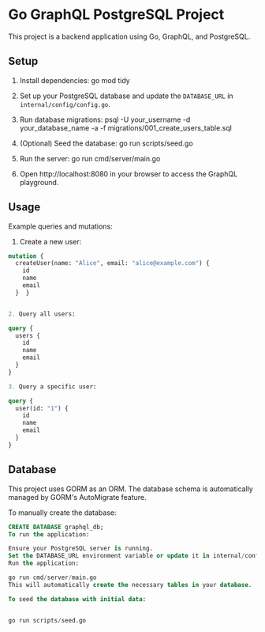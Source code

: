# Go GraphQL PostgreSQL Project

This project is a backend application using Go, GraphQL, and PostgreSQL.

## Setup

1. Install dependencies:
   go mod tidy

2. Set up your PostgreSQL database and update the `DATABASE_URL` in `internal/config/config.go`.

3. Run database migrations:
   psql -U your_username -d your_database_name -a -f migrations/001_create_users_table.sql

4. (Optional) Seed the database:
   go run scripts/seed.go

5. Run the server:
   go run cmd/server/main.go

6. Open http://localhost:8080 in your browser to access the GraphQL playground.

## Usage

Example queries and mutations:

1. Create a new user:

```graphql
mutation {
  createUser(name: "Alice", email: "alice@example.com") {
    id
    name
    email
  }  }


2. Query all users:

query {
  users {
    id
    name
    email
  }
}

3. Query a specific user:

query {
  user(id: "1") {
    id
    name
    email
  }
}
```
## Database

This project uses GORM as an ORM. The database schema is automatically managed by GORM's AutoMigrate feature.

To manually create the database:

```sql
CREATE DATABASE graphql_db;
To run the application:

Ensure your PostgreSQL server is running.
Set the DATABASE_URL environment variable or update it in internal/config/config.go.
Run the application:

go run cmd/server/main.go
This will automatically create the necessary tables in your database.

To seed the database with initial data:


go run scripts/seed.go